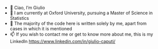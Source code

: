 - 👋 Ciao, I’m Giulio
- 👀 I am currently at Oxford University, pursuing a Master of Science in Statistics
- 🌱 The majority of the code here is written solely by me, apart from cases in which it is mentioned
- 📫 If you wish to contact me or get to know more about me, this is my LinkedIn https://www.linkedin.com/in/giulio-caputi/ 

<!---
CapGiulio/CapGiulio is a ✨ special ✨ repository because its `README.md` (this file) appears on your GitHub profile.
You can click the Preview link to take a look at your changes.
--->
